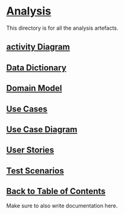 # [Analysis](AnalysisNavigation.md)

This directory is for all the analysis artefacts.

<!--comment for comment purposes-->

## [activity Diagram](ActivityDiagram.md)

## [Data Dictionary](DataDictionary.md)

## [Domain Model](DomainModelShow.md)

## [Use Cases](Use%20Cases.md)

## [Use Case Diagram](UseCaseDiagram.md)

## [User Stories](UserStories.md)

## [Test Scenarios](TestScenarios.md)

## [Back to Table of Contents](../TableOfContents.md)

Make sure to also write documentation here.